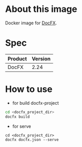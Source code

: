 # About this image

Docker image for [DocFX](http://dotnet.github.io/docfx/).

# Spec

| Product | Version |
|--------|---------|
| DocFX  | 2.24  |

# How to use

- for build docfx-project

```sh
cd <docfx_project_dir>
docfx build
```

- for serve

```
cd <docfx_project_dir>
docfx docfx.json --serve
```

